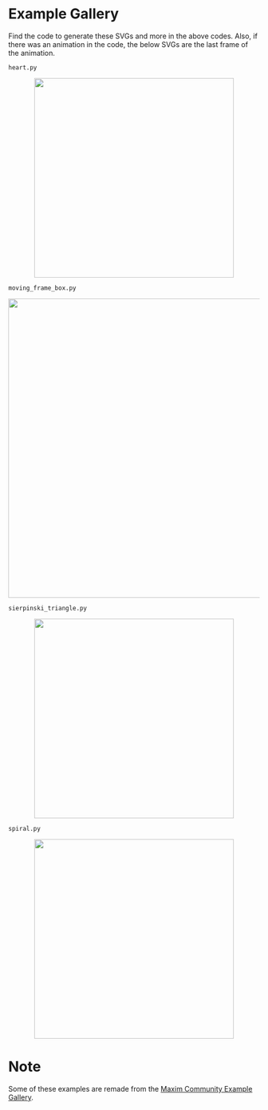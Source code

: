 # Example Gallery
Find the code to generate these SVGs and more in the above codes.
Also, if there was an animation in the code, the below SVGs are the last frame of the animation.

`heart.py`
<p align="center">
    <img width="400" padding-top="100%" src="./heart.svg">
</p>

`moving_frame_box.py`
<p align="center">
    <img width="600" padding-top="100%" src="./moving_frame_box.svg">
</p>

`sierpinski_triangle.py`
<p align="center">
    <img width="400" padding-top="100%" src="./sierpinski_triangle.svg">
</p>

`spiral.py`
<p align="center">
    <img width="400" padding-top="100%" src="./spiral.svg">
</p>

# Note
Some of these examples are remade from the [Maxim Community Example Gallery](https://docs.manim.community/en/stable/examples.html).
